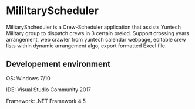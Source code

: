 # MililtaryScheduler


MilitaryShcheduler is a Crew-Scheduler application that assists Yuntech Military group to dispatch crews in 3 certain preiod.
Support crossing years arrangement, web crawler from yuntech calendar webpage, editable crew lists within dynamic arrangement algo, export formatted Excel file.

Developement environment
---------------------------
OS: Windows 7/10

IDE: Visual Studio Community 2017

Framework: .NET Framework 4.5
